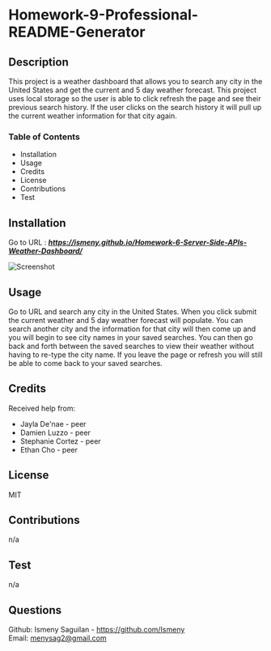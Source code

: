 # Homework-9-Professional-README-Generator

## Description
This project is a weather dashboard that allows you to search any city in the United States and get the current and 5 day weather forecast. This project uses local storage so the user is able to click refresh the page and see their previous search history. If the user clicks on the search history it will pull up the current weather information for that city again. 


### Table of Contents 
* Installation
* Usage
* Credits
* License
* Contributions
* Test

## Installation
Go to URL : ***https://ismeny.github.io/Homework-6-Server-Side-APIs-Weather-Dashboard/***

![Screenshot](assets/images/weatherdashboard.png)


## Usage
Go to URL and search any city in the United States. When you click submit the current weather and 5 day weather forecast will populate. You can search another city and the information for that city will then come up and you will begin to see city names in your saved searches. You can then go back and forth between the saved searches to view their weather without having to re-type the city name. If you leave the page or refresh you will still be able to come back to your saved searches. 


## Credits
Received help from: 
* Jayla De'nae - peer
* Damien Luzzo - peer 
* Stephanie Cortez - peer
* Ethan Cho - peer

## License
MIT

## Contributions
n/a
## Test
n/a
## Questions
Github: Ismeny Saguilan - https://github.com/Ismeny <br>
Email: menysag2@gmail.com